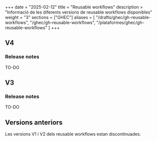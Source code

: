 
+++
date         = "2025-02-12"
title        = "Reusable workflows"
description  = "Informació de les diferents versions de reusable workflows disponibles"
weight      = "3"
sections    = ["GHEC"]
aliases = [
    "/drafts/ghec/gh-reusable-workflows",
    "/ghec/gh-reusable-workflows",
    "/plataformes/ghec/gh-reusable-workflows"
]
+++


## V4

### Release notes

TO-DO

## V3

### Release notes

TO-DO

## Versions anteriors

Les versions V1 i V2 dels reusable workflows estan discontinuades.